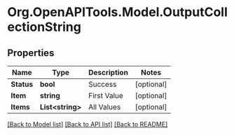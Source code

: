 
# Org.OpenAPITools.Model.OutputCollectionString

## Properties

Name | Type | Description | Notes
------------ | ------------- | ------------- | -------------
**Status** | **bool** | Success | [optional] 
**Item** | **string** | First Value | [optional] 
**Items** | **List&lt;string&gt;** | All Values | [optional] 

[[Back to Model list]](../README.md#documentation-for-models)
[[Back to API list]](../README.md#documentation-for-api-endpoints)
[[Back to README]](../README.md)

